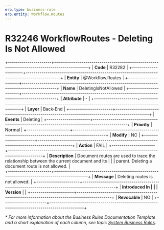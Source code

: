 ```yaml
---
erp.type: business-rule
erp.entity: Workflow.Routes
---
```


# R32246 WorkflowRoutes - Deleting Is Not Allowed
+----------------------+-----------------------------------------------------------------------------------------------+
| **Code**             | R32282                                                                                        |
+----------------------+-----------------------------------------------------------------------------------------------+
| **Entity**           | @Workflow.Routes                                                                              |
+----------------------+-----------------------------------------------------------------------------------------------+
| **Name**             | DeletingIsNotAllowed                                                                          |
+----------------------+-----------------------------------------------------------------------------------------------+
| **Attribute**        | -                                                                                             |
+----------------------+-----------------------------------------------------------------------------------------------+
| **Layer**            | Back-End                                                                                      |
+----------------------+-----------------------------------------------------------------------------------------------+
| **Events**           | Deleting                                                                                      |
+----------------------+-----------------------------------------------------------------------------------------------+
| **Priority**         | Normal                                                                                        |
+----------------------+-----------------------------------------------------------------------------------------------+
| **Modify**           | NO                                                                                            |
+----------------------+-----------------------------------------------------------------------------------------------+
| **Action**           | FAIL                                                                                          |
+----------------------+-----------------------------------------------------------------------------------------------+
| **Description**      | Document routes are used to trace the relationship between the current document and its       | 
|                      |  parent. Deleting a document route is not allowed.                                             |            
+----------------------+-----------------------------------------------------------------------------------------------+
| **Message**          | Deleting routes is not allowed.                                                               |
+----------------------+-----------------------------------------------------------------------------------------------+
| **Introduced In      |                                                                                               |
| Version**            |                                                                                               |
+----------------------+-----------------------------------------------------------------------------------------------+
| **Revocable**        | NO                                                                                            |
+----------------------+-----------------------------------------------------------------------------------------------+

*\* For more information about the Business Rules Documentation Template and a short explanation of each column, see
topic [System Business Rules](../templates/template-description-system-business-rules.md).*
